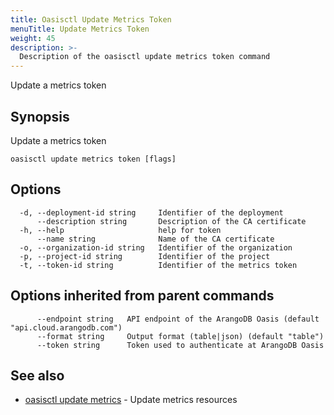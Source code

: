 ```yaml
---
title: Oasisctl Update Metrics Token
menuTitle: Update Metrics Token
weight: 45
description: >-
  Description of the oasisctl update metrics token command
---
```

Update a metrics token

## Synopsis

Update a metrics token

```
oasisctl update metrics token [flags]
```

## Options

```
  -d, --deployment-id string     Identifier of the deployment
      --description string       Description of the CA certificate
  -h, --help                     help for token
      --name string              Name of the CA certificate
  -o, --organization-id string   Identifier of the organization
  -p, --project-id string        Identifier of the project
  -t, --token-id string          Identifier of the metrics token
```

## Options inherited from parent commands

```
      --endpoint string   API endpoint of the ArangoDB Oasis (default "api.cloud.arangodb.com")
      --format string     Output format (table|json) (default "table")
      --token string      Token used to authenticate at ArangoDB Oasis
```

## See also

* [oasisctl update metrics](update-metrics.md)	 - Update metrics resources

